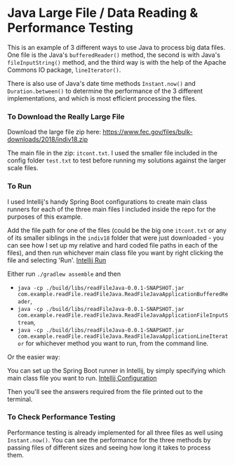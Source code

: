 # Java Large File / Data Reading & Performance Testing

This is an example of 3 different ways to use Java to process big data files. One file is the Java's `bufferedReader()` method, the second is with Java's `fileInputString()` method, and the third way is with the help of the Apache Commons IO package, `lineIterator()`.

There is also use of Java's date time methods `Instant.now()` and `Duration.between()` to determine the performance of the 3 different implementations, and which is most efficient processing the files.

### To Download the Really Large File
Download the large file zip here: https://www.fec.gov/files/bulk-downloads/2018/indiv18.zip

The main file in the zip: `itcont.txt`. I used the smaller file included in the config folder `test.txt` to test before running my solutions against the larger scale files.

### To Run
I used Intellij's handy Spring Boot configurations to create main class runners for each of the three main files I included inside the repo for the purposes of this example.

Add the file path for one of the files (could be the big one `itcont.txt` or any of its smaller siblings in the `indiv18` folder that were just downloaded - you can see how I set up my relative and hard coded file paths in each of the files), and then run whichever main class file you want by right clicking the file and selecting 'Run'.
[Intellij Run](/src/main/resources/img/intellijRun.png)

Either run `./gradlew assemble` and then 
* `java -cp ./build/libs/readFileJava-0.0.1-SNAPSHOT.jar com.example.readFile.readFileJava.ReadFileJavaApplicationBufferedReader`,
* `java -cp ./build/libs/readFileJava-0.0.1-SNAPSHOT.jar com.example.readFile.readFileJava.ReadFileJavaApplicationFileInputStream`, 
* `java -cp ./build/libs/readFileJava-0.0.1-SNAPSHOT.jar com.example.readFile.readFileJava.ReadFileJavaApplicationLineIterator`
for whichever method you want to run, from the command line.

Or the easier way:
 
You can set up the Spring Boot runner in Intellij, by simply specifying which main class file you want to run.
[Intellij Configuration](/src/main/resources/img/classRunnerExample.png) 

Then you'll see the answers required from the file printed out to the terminal.

### To Check Performance Testing
Performance testing is already implemented for all three files as well using `Instant.now()`. You can see the performance for the three methods by passing files of different sizes and seeing how long it takes to process them.